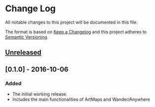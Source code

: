 # Change Log
All notable changes to this project will be documented in this file.

The format is based on [Keep a Changelog](http://keepachangelog.com/) 
and this project adheres to [Semantic Versioning](http://semver.org/).

## [Unreleased]

## [0.1.0] - 2016-10-06
### Added
- The initial working release.
- Includes the main functionalities of ArtMaps and Wander/Anywhere

[Unreleased]: https://github.com/horizon-institute/xmaps/compare/v0.1.0...HEAD